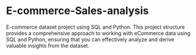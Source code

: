 # E-commerce-Sales-analysis
 E-commerce dataset project using SQL and Python.
 This project structure provides a comprehensive approach to working with eCommerce data using SQL and Python, ensuring that you can effectively analyze and derive valuable insights from the dataset.
